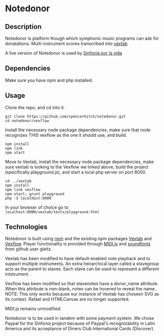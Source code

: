# Notedonor
## Description
Notedonor is platform though which symphonic music programs can ask for donatations. Multi-instrument scores transcribed into [vextab](http://www.vexflow.com/vextab/)

A live version of Notedonor is used by [Sinfonía por la vida](www.sinfoniaporlavida.com)

## Dependencies
Make sure you have npm and php installed.

## Usage
Clone the repo, and cd into it.
```
git clone https://github.com/spencerhitch/notedonor.git
cd notedonor/vexflow
```
Install the necessary node package dependencies, make sure that node recognizes THIS vexflow as the one it should use, and build.
```
npm install
npm link
npm start
```
Move to Vextab, install the necessary node package dependencies, make sure vextab is looking to the Vexflow we linked above, build the project (specifically playground.js), and start a local php server on port 8000.
```
cd ../vextab
npm install
npm link vexflow
npm start; grunt playground
php -S localhost:8000
```
In your browser of choice go to `localhost:8000/vextab/tests/playground.html`

## Technologies
Notedonor is built using [npm](https://www.npmjs.com/) and the existing npm packages [Vextab](https://github.com/0xfe/vextab) and [Vexflow](https://github.com/0xfe/vextab). Player functionality is provided through [MIDI.js](https://github.com/mudcube/MIDI.js/) and [soundfonts](https://github.com/gleitz/midi-js-soundfonts) from github user gleitz.

Vextab has been modified to have default enabled note playback and to support multiple instruments. An extra heirarchical layer called a stavegroup acts as the parent to staves. Each stave can be used to represent a different intstrument.

Vexflow has been modified so that stavenotes have a donor_name attribute. When this attribute is non-blank, notes can be hovered to reveal the name. NOTE: This only works because our instance of Vextab has chosesn SVG as its context. Rafael and HTMLCanvas are no longer supported.

MIDI.js remains unmodified.

Notedonor is to be used in tandem with some payment system. We chose Paypal for the Sinfonía project because of Paypal's recognizability in Latin America and its acceptance of Diners Club International Cards (Discover).
